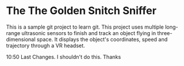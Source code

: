 # The The Golden Snitch Sniffer
This is a sample git project to learn git. 
This project uses multiple long-range ultrasonic sensors to finish and track
 an object flying in three-dimensional space. It displays the object's
 coordinates, speed and trajectory through a VR headset.

10:50 Last Changes.
I shouldn't do this.
Thanks
